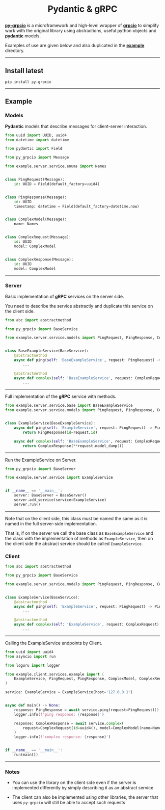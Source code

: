 # <p align="center">Pydantic & gRPC</p>

[**py-grpcio**](https://pypi.org/project/py-grpcio/) is a microframework and high-level wrapper of 
[**grpcio**](https://pypi.org/project/grpcio/) to simplify work with the original library using abstractions, 
useful python objects and [**pydantic**](https://pypi.org/project/pydantic/) models.

Examples of use are given below and also duplicated in the 
[**example**](https://github.com/Niche-Solutions-LLC/py-grpcio/tree/main/example) directory.

---

## Install latest

```shell
pip install py-grpcio
```


---

## Example

### Models

**Pydantic** models that describe messages for client-server interaction.

```python
from uuid import UUID, uuid4
from datetime import datetime

from pydantic import Field

from py_grpcio import Message

from example.server.service.enums import Names


class PingRequest(Message):
    id: UUID = Field(default_factory=uuid4)


class PingResponse(Message):
    id: UUID
    timestamp: datetime = Field(default_factory=datetime.now)


class ComplexModel(Message):
    name: Names


class ComplexRequest(Message):
    id: UUID
    model: ComplexModel


class ComplexResponse(Message):
    id: UUID
    model: ComplexModel

```

---

### Server

Basic implementation of **gRPC** services on the server side.

You need to describe the service abstractly and duplicate this service on the client side.

```python
from abc import abstractmethod

from py_grpcio import BaseService

from example.server.service.models import PingRequest, PingResponse, ComplexRequest, ComplexResponse


class BaseExampleService(BaseService):
    @abstractmethod
    async def ping(self: 'BaseExampleService', request: PingRequest) -> PingResponse:
        ...

    @abstractmethod
    async def complex(self: 'BaseExampleService', request: ComplexRequest) -> ComplexResponse:
        ...

```

---

Full implementation of the **gRPC** service with methods.

```python
from example.server.service.base import BaseExampleService
from example.server.service.models import PingRequest, PingResponse, ComplexRequest, ComplexResponse


class ExampleService(BaseExampleService):
    async def ping(self: 'ExampleService', request: PingRequest) -> PingResponse:
        return PingResponse(id=request.id)

    async def complex(self: 'BaseExampleService', request: ComplexRequest) -> ComplexResponse:
        return ComplexResponse(**request.model_dump())

```

---

Run the ExampleService on Server.

```python
from py_grpcio import BaseServer

from example.server.service import ExampleService


if __name__ == '__main__':
    server: BaseServer = BaseServer()
    server.add_service(service=ExampleService)
    server.run()

```

---

Note that on the client side, this class must be named the same as it is named in the full server-side implementation.

That is, if on the server we call the base class as `BaseExampleService` and the class with the implementation of 
methods as `ExampleService`, then on the client side the abstract service should be called `ExampleService`.


### Client

```python
from abc import abstractmethod

from py_grpcio import BaseService

from example.server.service.models import PingRequest, PingResponse, ComplexRequest, ComplexResponse


class ExampleService(BaseService):
    @abstractmethod
    async def ping(self: 'ExampleService', request: PingRequest) -> PingResponse:
        ...

    @abstractmethod
    async def complex(self: 'ExampleService', request: ComplexRequest) -> ComplexResponse:
        ...

```

---

Calling the ExampleService endpoints by Client.

```python
from uuid import uuid4
from asyncio import run

from loguru import logger

from example.client.services.example import (
    ExampleService, PingRequest, PingResponse, ComplexModel, ComplexRequest, ComplexResponse, Names
)

service: ExampleService = ExampleService(host='127.0.0.1')


async def main() -> None:
    response: PingResponse = await service.ping(request=PingRequest())
    logger.info(f'ping response: {response}')

    response: ComplexResponse = await service.complex(
        request=ComplexRequest(id=uuid4(), model=ComplexModel(name=Names.NAME_1))
    )
    logger.info(f'complex response: {response}')


if __name__ == '__main__':
    run(main())

```

---

### Notes

* You can use the library on the client side even if the server is implemented differently 
by simply describing it as an abstract service

* The client can also be implemented using other libraries, the server that uses `py-grpcio` 
will still be able to accept such requests